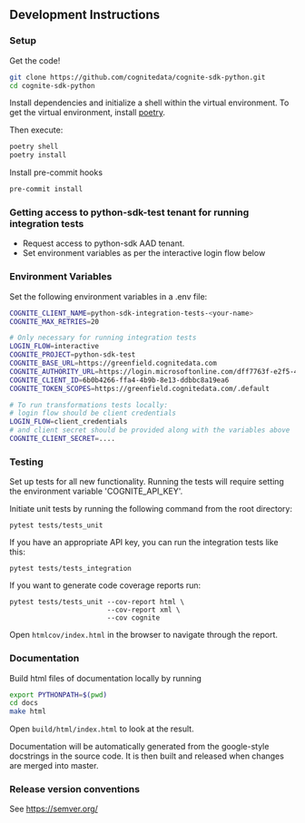 ## Development Instructions

### Setup

Get the code!

```bash
git clone https://github.com/cognitedata/cognite-sdk-python.git
cd cognite-sdk-python
```

Install dependencies and initialize a shell within the virtual environment.
To get the virtual environment, install [poetry](https://pypi.org/project/poetry/).

Then execute:

```bash
poetry shell
poetry install
```

Install pre-commit hooks

```bash
pre-commit install
```

### Getting access to python-sdk-test tenant for running integration tests

- Request access to python-sdk AAD tenant.
- Set environment variables as per the interactive login flow below

### Environment Variables

Set the following environment variables in a .env file:

```bash
COGNITE_CLIENT_NAME=python-sdk-integration-tests-<your-name>
COGNITE_MAX_RETRIES=20

# Only necessary for running integration tests
LOGIN_FLOW=interactive
COGNITE_PROJECT=python-sdk-test
COGNITE_BASE_URL=https://greenfield.cognitedata.com
COGNITE_AUTHORITY_URL=https://login.microsoftonline.com/dff7763f-e2f5-4ffd-9b8a-4ba4bafba5ea
COGNITE_CLIENT_ID=6b0b4266-ffa4-4b9b-8e13-ddbbc8a19ea6
COGNITE_TOKEN_SCOPES=https://greenfield.cognitedata.com/.default

# To run transformations tests locally:
# login flow should be client credentials
LOGIN_FLOW=client_credentials
# and client secret should be provided along with the variables above
COGNITE_CLIENT_SECRET=....
```

### Testing

Set up tests for all new functionality. Running the tests will require setting the environment
variable 'COGNITE_API_KEY'.

Initiate unit tests by running the following command from the root directory:

`pytest tests/tests_unit`

If you have an appropriate API key, you can run the integration tests like this:

`pytest tests/tests_integration`

If you want to generate code coverage reports run:

```
pytest tests/tests_unit --cov-report html \
                        --cov-report xml \
                        --cov cognite
```

Open `htmlcov/index.html` in the browser to navigate through the report.

### Documentation

Build html files of documentation locally by running

```bash
export PYTHONPATH=$(pwd)
cd docs
make html
```

Open `build/html/index.html` to look at the result.

Documentation will be automatically generated from the google-style docstrings in the source code.
It is then built and released when changes are merged into master.

### Release version conventions

See https://semver.org/
